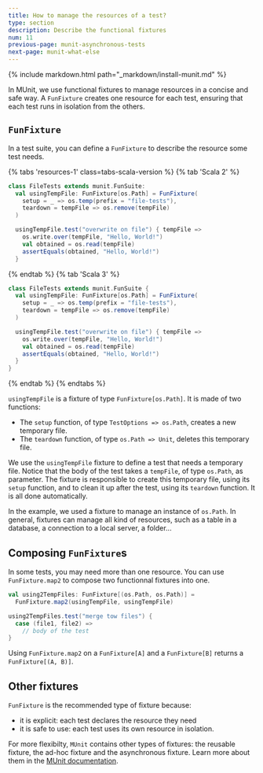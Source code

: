 ```yaml
---
title: How to manage the resources of a test?
type: section
description: Describe the functional fixtures
num: 11
previous-page: munit-asynchronous-tests
next-page: munit-what-else
---
```


{% include markdown.html path="_markdown/install-munit.md" %}

In MUnit, we use functional fixtures to manage resources in a concise and safe way.
A `FunFixture` creates one resource for each test, ensuring that each test runs in isolation from the others.

## `FunFixture`

In a test suite, you can define a `FunFixture` to describe the resource some test needs.

{% tabs 'resources-1' class=tabs-scala-version %}
{% tab 'Scala 2' %}
```scala
class FileTests extends munit.FunSuite:
  val usingTempFile: FunFixture[os.Path] = FunFixture(
    setup = _ => os.temp(prefix = "file-tests"),
    teardown = tempFile => os.remove(tempFile)
  )

  usingTempFile.test("overwrite on file") { tempFile =>
    os.write.over(tempFile, "Hello, World!")
    val obtained = os.read(tempFile)
    assertEquals(obtained, "Hello, World!")
  }
```
{% endtab %}
{% tab 'Scala 3' %}
```scala
class FileTests extends munit.FunSuite {
  val usingTempFile: FunFixture[os.Path] = FunFixture(
    setup = _ => os.temp(prefix = "file-tests"),
    teardown = tempFile => os.remove(tempFile)
  )

  usingTempFile.test("overwrite on file") { tempFile =>
    os.write.over(tempFile, "Hello, World!")
    val obtained = os.read(tempFile)
    assertEquals(obtained, "Hello, World!")
  }
}
```
{% endtab %}
{% endtabs %}

`usingTempFile` is a fixture of type `FunFixture[os.Path]`.
It is made of two functions:
 - The `setup` function, of type `TestOptions => os.Path`, creates a new temporary file.
 - The `teardown` function, of type `os.Path => Unit`, deletes this temporary file.

We use the `usingTempFile` fixture to define a test that needs a temporary file.
Notice that the body of the test takes a `tempFile`, of type `os.Path`, as parameter.
The fixture is responsible to create this temporary file, using its `setup` function, and to clean it up after the test, using its `teardown` function.
It is all done automatically.

In the example, we used a fixture to manage an instance of `os.Path`.
In general, fixtures can manage all kind of resources, such as a table in a database, a connection to a local server, a folder...

## Composing `FunFixture`s

In some tests, you may need more than one resource.
You can use `FunFixture.map2` to compose two functionnal fixtures into one.

```scala
val using2TempFiles: FunFixture[(os.Path, os.Path)] =
  FunFixture.map2(usingTempFile, usingTempFile)

using2TempFiles.test("merge tow files") {
  case (file1, file2) =>
    // body of the test
}
```

Using `FunFixture.map2` on a `FunFixture[A]` and a `FunFixture[B]` returns a `FunFixture[(A, B)]`.

## Other fixtures

`FunFixture` is the recommended type of fixture because:
- it is explicit: each test declares the resource they need
- it is safe to use: each test uses its own resource in isolation.

For more flexibilty, `MUnit` contains other types of fixtures: the reusable fixture, the ad-hoc fixture and the asynchronous fixture.
Learn more about them in the [MUnit documentation](https://scalameta.org/munit/docs/fixtures.html).
